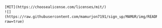    
    [MIT](https://choosealicense.com/licenses/mit/)
    ![](https://raw.githubusercontent.com/mamurjon7191/sign_up/MAMUR/img/README.md%20file.png?raw=true)


